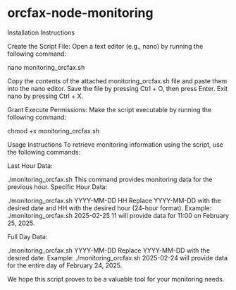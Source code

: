 # orcfax-node-monitoring
Installation Instructions

Create the Script File:
Open a text editor (e.g., nano) by running the following command:

nano monitoring_orcfax.sh                                                                                                

Copy the contents of the attached monitoring_orcfax.sh file and paste them into the nano editor.
Save the file by pressing Ctrl + O, then press Enter.
Exit nano by pressing Ctrl + X.

Grant Execute Permissions:
Make the script executable by running the following command:

chmod +x monitoring_orcfax.sh

Usage Instructions
To retrieve monitoring information using the script, use the following commands:

Last Hour Data:

./monitoring_orcfax.sh
This command provides monitoring data for the previous hour.
Specific Hour Data:

./monitoring_orcfax.sh YYYY-MM-DD HH
Replace YYYY-MM-DD with the desired date and HH with the desired hour (24-hour format).
Example: ./monitoring_orcfax.sh 2025-02-25 11 will provide data for 11:00 on February 25, 2025.

Full Day Data:

./monitoring_orcfax.sh YYYY-MM-DD
Replace YYYY-MM-DD with the desired date.
Example: ./monitoring_orcfax.sh 2025-02-24 will provide data for the entire day of February 24, 2025.


We hope this script proves to be a valuable tool for your monitoring needs.


